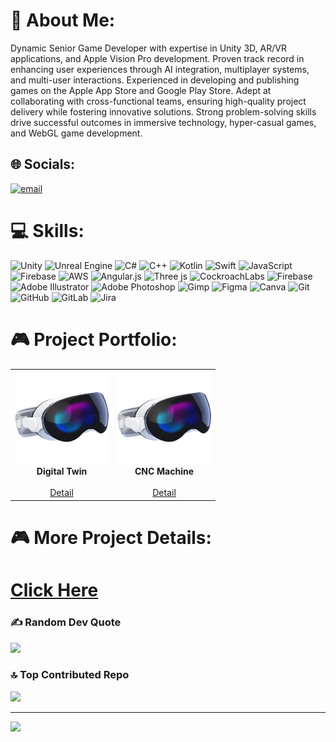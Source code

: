# 💫 About Me:
Dynamic Senior Game Developer with expertise in Unity 3D, AR/VR applications, and Apple Vision Pro development. Proven track record in enhancing user experiences through AI integration, multiplayer systems, and multi-user interactions. Experienced in developing and publishing games on the Apple App Store and Google Play Store. Adept at collaborating with cross-functional teams, ensuring high-quality project delivery while fostering innovative solutions. Strong problem-solving skills drive successful outcomes in immersive technology, hyper-casual games, and WebGL game development.


## 🌐 Socials:
[![email](https://img.shields.io/badge/Email-D14836?logo=gmail&logoColor=white)](mailto:mayur.saitwal@gmail.com) 

# 💻 Skills:
![Unity](https://img.shields.io/badge/unity-%23000000.svg?style=for-the-badge&logo=unity&logoColor=white) 
![Unreal Engine](https://img.shields.io/badge/unrealengine-%23313131.svg?style=for-the-badge&logo=unrealengine&logoColor=white) 
![C#](https://img.shields.io/badge/c%23-%23239120.svg?style=for-the-badge&logo=csharp&logoColor=white) 
![C++](https://img.shields.io/badge/c++-%2300599C.svg?style=for-the-badge&logo=c%2B%2B&logoColor=white) 
![Kotlin](https://img.shields.io/badge/kotlin-%237F52FF.svg?style=for-the-badge&logo=kotlin&logoColor=white) 
![Swift](https://img.shields.io/badge/swift-F54A2A?style=for-the-badge&logo=swift&logoColor=white) 
![JavaScript](https://img.shields.io/badge/javascript-%23323330.svg?style=for-the-badge&logo=javascript&logoColor=%23F7DF1E) 
![Firebase](https://img.shields.io/badge/firebase-%23039BE5.svg?style=for-the-badge&logo=firebase) 
![AWS](https://img.shields.io/badge/AWS-%23FF9900.svg?style=for-the-badge&logo=amazon-aws&logoColor=white) 
![Angular.js](https://img.shields.io/badge/angular.js-%23E23237.svg?style=for-the-badge&logo=angularjs&logoColor=white) 
![Three js](https://img.shields.io/badge/threejs-black?style=for-the-badge&logo=three.js&logoColor=white) 
![CockroachLabs](https://img.shields.io/badge/Cockroach%20Labs-6933FF?style=for-the-badge&logo=Cockroach%20Labs&logoColor=white) 
![Firebase](https://img.shields.io/badge/firebase-a08021?style=for-the-badge&logo=firebase&logoColor=ffcd34) 
![Adobe Illustrator](https://img.shields.io/badge/adobe%20illustrator-%23FF9A00.svg?style=for-the-badge&logo=adobe%20illustrator&logoColor=white) 
![Adobe Photoshop](https://img.shields.io/badge/adobe%20photoshop-%2331A8FF.svg?style=for-the-badge&logo=adobe%20photoshop&logoColor=white) 
![Gimp](https://img.shields.io/badge/Gimp-657D8B?style=for-the-badge&logo=gimp&logoColor=FFFFFF) 
![Figma](https://img.shields.io/badge/figma-%23F24E1E.svg?style=for-the-badge&logo=figma&logoColor=white) 
![Canva](https://img.shields.io/badge/Canva-%2300C4CC.svg?style=for-the-badge&logo=Canva&logoColor=white) 
![Git](https://img.shields.io/badge/git-%23F05033.svg?style=for-the-badge&logo=git&logoColor=white) 
![GitHub](https://img.shields.io/badge/github-%23121011.svg?style=for-the-badge&logo=github&logoColor=white) 
![GitLab](https://img.shields.io/badge/gitlab-%23181717.svg?style=for-the-badge&logo=gitlab&logoColor=white) 
![Jira](https://img.shields.io/badge/jira-%230A0FFF.svg?style=for-the-badge&logo=jira&logoColor=white)

# 🎮 Project Portfolio:
<table> <tr> 
<!-- Game 1 -->
<td align="center">
  <img src="https://github.com/saitwalmayur/saitwalmayur/blob/main/icon/applevision.png" width="150"/><br/>
  <strong>Digital Twin</strong><br/><br/>
 <a href="https://www.linkedin.com/posts/tata-consultancy-services-north-america_tcsnycmarathon-runwithtcs-runwithtcsinnyc-ugcPost-7258484777668743169-vD4l/?utm_source=share&utm_medium=member_desktop&rcm=ACoAAAduOT4BroteUiiLGXBzeJpj6T4oXuEQ0VY" target="_blank">Detail</a><br/>
</td>

<td align="center">
  <img src="https://github.com/saitwalmayur/saitwalmayur/blob/main/icon/applevision.png" width="150"/><br/>
  <strong>CNC Machine</strong><br/><br/>
 <a href="https://www.linkedin.com/posts/thapasjoseph_augmentedreality-virtualreality-spatialcomputing-activity-7295082810858524673-hpVv?utm_source=share&utm_medium=member_desktop&rcm=ACoAAAduOT4BroteUiiLGXBzeJpj6T4oXuEQ0VY" target="_blank">Detail</a><br/>
</td>

</tr> 
</table>

# 🎮 More Project Details:
# <a href="https://github.com/saitwalmayur/saitwalmayur/blob/main/Project.md" target="_blank">Click Here</a><br/>

### ✍️ Random Dev Quote
![](https://quotes-github-readme.vercel.app/api?type=horizontal&theme=radical)

### 🔝 Top Contributed Repo
![](https://github-contributor-stats.vercel.app/api?username=saitwalmayur&limit=5&theme=dark&combine_all_yearly_contributions=true)

---
[![](https://visitcount.itsvg.in/api?id=saitwalmayur&icon=0&color=0)](https://visitcount.itsvg.in)

<!-- Proudly created with GPRM ( https://gprm.itsvg.in ) -->
